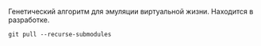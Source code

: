 Генетический алгоритм для эмуляции виртуальной жизни. Находится в разработке.

```
git pull --recurse-submodules
```
